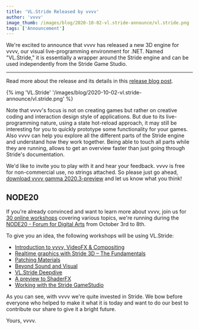 ```yaml
---
title: 'VL.Stride Released by vvvv'
author: 'vvvv'
image_thumb: /images/blog/2020-10-02-vl.stride-announce/vl.stride.png
tags: ['Announcement']
---
```


We're excited to announce that vvvv has released a new 3D engine for vvvv, our visual live-programming environment for .NET. Named "VL.Stride," it is essentially a wrapper around the Stride engine and can be used independently from the Stride Game Studio.

---

Read more about the release and its details in this [release blog post](https://vvvv.org/blog/vl.stride-for-evvvveryone).

{% img 'VL.Stride' '/images/blog/2020-10-02-vl.stride-announce/vl.stride.png' %}

Note that vvvv's focus is not on creating games but rather on creative coding and interaction design style of applications. But due to its live-programming nature, using a state hot-reload approach, it may still be interesting for you to quickly prototype some functionality for your games. Also vvvv can help you explore all the different parts of the Stride engine and understand how they work together. Being able to touch all parts while they are running, allows to get an overview faster than just going through Stride's documentation. 

We'd like to invite you to play with it and hear your feedback. vvvv is free for non-commercial use, no strings attached. So please just go ahead, [download vvvv gamma 2020.3-preview](http://visualprogramming.net/) and let us know what you think!

## NODE20
If you're already convinced and want to learn more about vvvv, join us for [30 online workshops](https://20.nodeforum.org/program/workshops/) covering various topics, we're running during the [NODE20 - Forum for Digital Arts](https://20.nodeforum.org/) from October 3rd to 8th.

To give you an idea, the following workshops will be using VL.Stride:

- [Introduction to vvvv, VideoFX & Compositing](https://20.nodeforum.org/program/?lectureId=Jb1dpKqvOVzARBsfv8h)
- [Realtime graphics with Stride 3D – The Fundamentals](https://20.nodeforum.org/program/?lectureId=fdmYwsGOetD3L7Vs7Iph)
- [Patching Materials](https://20.nodeforum.org/program/?lectureId=fzhQkCecOIp6kU6WsLiO)
- [Beyond Sound and Visual](https://20.nodeforum.org/program/?lectureId=nO7aO8hdYv14R1PiBPBp)
- [VL.Stride Deepdive](https://20.nodeforum.org/program/?lectureId=NNA9Lhd4ICiw6VIzlFAr)
- [A preview to ShaderFX](https://20.nodeforum.org/program/?lectureId=N02FO8JjRyk1TbJyw819)
- [Working with the Stride GameStudio](https://20.nodeforum.org/program/?lectureId=RVC2tTBN3u4EXgGc8x5W)

As you can see, with vvvv we're quite invested in Stride. We bow before everyone who helped to make it what it is today and want to do our best to contribute our share to give it a bright future. 

Yours, vvvv.

